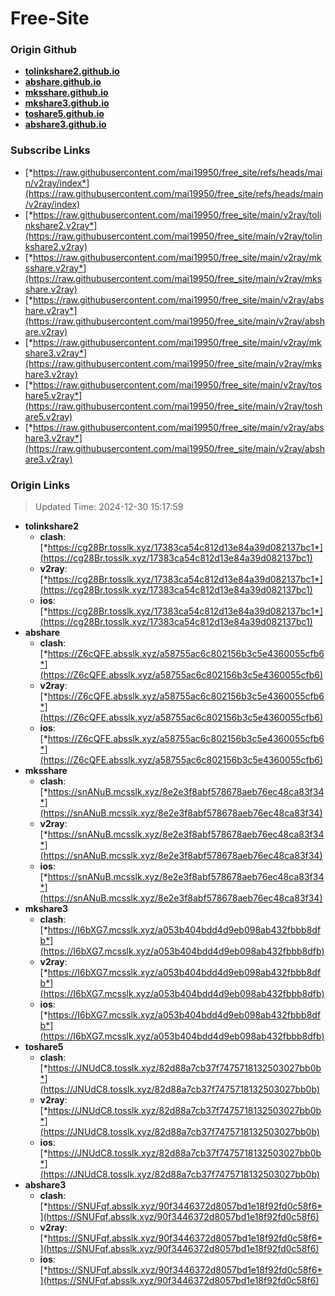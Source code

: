 # Free-Site

### Origin Github

- [**tolinkshare2.github.io**](https://github.com/tolinkshare2/tolinkshare2.github.io)
- [**abshare.github.io**](https://github.com/abshare/abshare.github.io)
- [**mksshare.github.io**](https://github.com/mksshare/mksshare.github.io)
- [**mkshare3.github.io**](https://github.com/mkshare3/mkshare3.github.io)
- [**toshare5.github.io**](https://github.com/toshare5/toshare5.github.io)
- [**abshare3.github.io**](https://github.com/abshare3/abshare3.github.io)

### Subscribe Links

- [*https://raw.githubusercontent.com/mai19950/free_site/refs/heads/main/v2ray/index*](https://raw.githubusercontent.com/mai19950/free_site/refs/heads/main/v2ray/index)
- [*https://raw.githubusercontent.com/mai19950/free_site/main/v2ray/tolinkshare2.v2ray*](https://raw.githubusercontent.com/mai19950/free_site/main/v2ray/tolinkshare2.v2ray)
- [*https://raw.githubusercontent.com/mai19950/free_site/main/v2ray/mksshare.v2ray*](https://raw.githubusercontent.com/mai19950/free_site/main/v2ray/mksshare.v2ray)
- [*https://raw.githubusercontent.com/mai19950/free_site/main/v2ray/abshare.v2ray*](https://raw.githubusercontent.com/mai19950/free_site/main/v2ray/abshare.v2ray)
- [*https://raw.githubusercontent.com/mai19950/free_site/main/v2ray/mkshare3.v2ray*](https://raw.githubusercontent.com/mai19950/free_site/main/v2ray/mkshare3.v2ray)
- [*https://raw.githubusercontent.com/mai19950/free_site/main/v2ray/toshare5.v2ray*](https://raw.githubusercontent.com/mai19950/free_site/main/v2ray/toshare5.v2ray)
- [*https://raw.githubusercontent.com/mai19950/free_site/main/v2ray/abshare3.v2ray*](https://raw.githubusercontent.com/mai19950/free_site/main/v2ray/abshare3.v2ray)

### Origin Links

> Updated Time: 2024-12-30 15:17:59

- **tolinkshare2**
  - **clash**: [*https://cg28Br.tosslk.xyz/17383ca54c812d13e84a39d082137bc1*](https://cg28Br.tosslk.xyz/17383ca54c812d13e84a39d082137bc1)
  - **v2ray**: [*https://cg28Br.tosslk.xyz/17383ca54c812d13e84a39d082137bc1*](https://cg28Br.tosslk.xyz/17383ca54c812d13e84a39d082137bc1)
  - **ios**: [*https://cg28Br.tosslk.xyz/17383ca54c812d13e84a39d082137bc1*](https://cg28Br.tosslk.xyz/17383ca54c812d13e84a39d082137bc1)
- **abshare**
  - **clash**: [*https://Z6cQFE.absslk.xyz/a58755ac6c802156b3c5e4360055cfb6*](https://Z6cQFE.absslk.xyz/a58755ac6c802156b3c5e4360055cfb6)
  - **v2ray**: [*https://Z6cQFE.absslk.xyz/a58755ac6c802156b3c5e4360055cfb6*](https://Z6cQFE.absslk.xyz/a58755ac6c802156b3c5e4360055cfb6)
  - **ios**: [*https://Z6cQFE.absslk.xyz/a58755ac6c802156b3c5e4360055cfb6*](https://Z6cQFE.absslk.xyz/a58755ac6c802156b3c5e4360055cfb6)
- **mksshare**
  - **clash**: [*https://snANuB.mcsslk.xyz/8e2e3f8abf578678aeb76ec48ca83f34*](https://snANuB.mcsslk.xyz/8e2e3f8abf578678aeb76ec48ca83f34)
  - **v2ray**: [*https://snANuB.mcsslk.xyz/8e2e3f8abf578678aeb76ec48ca83f34*](https://snANuB.mcsslk.xyz/8e2e3f8abf578678aeb76ec48ca83f34)
  - **ios**: [*https://snANuB.mcsslk.xyz/8e2e3f8abf578678aeb76ec48ca83f34*](https://snANuB.mcsslk.xyz/8e2e3f8abf578678aeb76ec48ca83f34)
- **mkshare3**
  - **clash**: [*https://I6bXG7.mcsslk.xyz/a053b404bdd4d9eb098ab432fbbb8dfb*](https://I6bXG7.mcsslk.xyz/a053b404bdd4d9eb098ab432fbbb8dfb)
  - **v2ray**: [*https://I6bXG7.mcsslk.xyz/a053b404bdd4d9eb098ab432fbbb8dfb*](https://I6bXG7.mcsslk.xyz/a053b404bdd4d9eb098ab432fbbb8dfb)
  - **ios**: [*https://I6bXG7.mcsslk.xyz/a053b404bdd4d9eb098ab432fbbb8dfb*](https://I6bXG7.mcsslk.xyz/a053b404bdd4d9eb098ab432fbbb8dfb)
- **toshare5**
  - **clash**: [*https://JNUdC8.tosslk.xyz/82d88a7cb37f7475718132503027bb0b*](https://JNUdC8.tosslk.xyz/82d88a7cb37f7475718132503027bb0b)
  - **v2ray**: [*https://JNUdC8.tosslk.xyz/82d88a7cb37f7475718132503027bb0b*](https://JNUdC8.tosslk.xyz/82d88a7cb37f7475718132503027bb0b)
  - **ios**: [*https://JNUdC8.tosslk.xyz/82d88a7cb37f7475718132503027bb0b*](https://JNUdC8.tosslk.xyz/82d88a7cb37f7475718132503027bb0b)
- **abshare3**
  - **clash**: [*https://SNUFqf.absslk.xyz/90f3446372d8057bd1e18f92fd0c58f6*](https://SNUFqf.absslk.xyz/90f3446372d8057bd1e18f92fd0c58f6)
  - **v2ray**: [*https://SNUFqf.absslk.xyz/90f3446372d8057bd1e18f92fd0c58f6*](https://SNUFqf.absslk.xyz/90f3446372d8057bd1e18f92fd0c58f6)
  - **ios**: [*https://SNUFqf.absslk.xyz/90f3446372d8057bd1e18f92fd0c58f6*](https://SNUFqf.absslk.xyz/90f3446372d8057bd1e18f92fd0c58f6)
